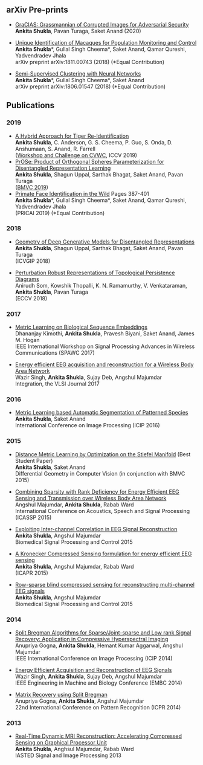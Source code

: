
## arXiv Pre-prints

  - [GraCIAS: Grassmannian of Corrupted Images for Adversarial Security](https://arxiv.org/pdf/2005.02936.pdf)  
    **Ankita Shukla**, Pavan Turaga, Saket Anand (2020)  
    
  - [Unique Identification of Macaques for Population Monitoring and Control](https://arxiv.org/abs/1811.00743)  
    **Ankita Shukla**\*, Gullal Singh Cheema\*, Saket Anand, Qamar Qureshi, Yadvendradev Jhala  
    arXiv preprint arXiv:1811.00743 (2018)
    (\*Equal Contribution)
    
  - [Semi-Supervised Clustering with Neural Networks](https://www.google.com/url?sa=t&rct=j&q=&esrc=s&source=web&cd=1&cad=rja&uact=8&ved=2ahUKEwiz5ci4uIPjAhXQvJ4KHd6oCPcQFjAAegQIAxAB&url=https%3A%2F%2Farxiv.org%2Fabs%2F1806.01547&usg=AOvVaw3Vh22r2Rzyo98I2a5dEFna)  
    **Ankita Shukla**\*, Gullal Singh Cheema\*, Saket Anand  
    arXiv preprint arXiv:1806.01547 (2018)
    (\*Equal Contribution)




## Publications  
### 2019
  - [A Hybrid Approach for Tiger Re-Identification](http://openaccess.thecvf.com/content_ICCVW_2019/papers/CVWC/Shukla_A_Hybrid_Approach_to_Tiger_Re-Identification_ICCVW_2019_paper.pdf)  
    **Ankita Shukla**, C. Anderson, G. S. Cheema, P. Guo, S. Onda, D. Anshumaan, S. Anand, R. Farrell  
     ([Workshop and Challenge on CVWC](https://cvwc2019.github.io/index.html#body-home), ICCV 2019)
  - [PrOSe: Product of Orthogonal Spheres Parameterization for Disentangled Representation Learning](https://bmvc2019.org/wp-content/uploads/papers/1056-paper.pdf)  
    **Ankita Shukla**, Shagun Uppal, Sarthak Bhagat, Saket Anand, Pavan Turaga   
    ([BMVC 2019](https://bmvc2019.org/))
  - [Primate Face Identification in the Wild](https://link.springer.com/content/pdf/10.1007%2F978-3-030-29894-4.pdf) Pages 387-401  
    **Ankita Shukla**\*, Gullal Singh Cheema\*, Saket Anand, Qamar Qureshi, Yadvendradev Jhala  
    (PRICAI 2019)
    (\*Equal Contribution)
  
### 2018 
  - [Geometry of Deep Generative Models for Disentangled Representations](https://arxiv.org/pdf/1902.06964.pdf)  
    **Ankita Shukla**, Shagun Uppal, Sarthak Bhagat, Saket Anand, Pavan Turaga    
    (ICVGIP 2018)
    
  - [Perturbation Robust Representations of Topological Persistence Diagrams](http://openaccess.thecvf.com/content_ECCV_2018/papers/Anirudh_Som_Perturbation_Robust_Representations_ECCV_2018_paper.pdf)  
    Anirudh Som, Kowshik Thopalli, K. N. Ramamurthy, V. Venkataraman, **Ankita Shukla**, Pavan Turaga  
    (ECCV 2018)
 
### 2017
 - [Metric Learning on Biological Sequence Embeddings](http://ieeexplore.ieee.org/document/8227769/)  
   Dhananjay Kimothi, **Ankita Shukla**, Pravesh Biyani, Saket Anand, James M. Hogan  
   IEEE International Workshop on Signal Processing Advances in Wireless Communications (SPAWC 2017)
   
 - [Energy efficient EEG acquisition and reconstruction for a Wireless Body Area Network](https://www.sciencedirect.com/science/article/pii/S0167926016300438)  
    Wazir Singh, **Ankita Shukla**, Sujay Deb, Angshul Majumdar  
    Integration, the VLSI Journal 2017

### 2016 
 - [Metric Learning based Automatic Segmentation of Patterned Species](https://www.iiitd.edu.in/~anands/files/papers/ml_seg_icip2016.pdf)  
   **Ankita Shukla**, Saket Anand  
   International Conference on Image Processing (ICIP 2016)

### 2015
 - [Distance Metric Learning by Optimization on the Stiefel Manifold](http://www.bmva.org/bmvc/2015/diffcv/papers/paper007/paper007.pdf) (Best Student Paper)  
   **Ankita Shukla**, Saket Anand  
   Differential Geometry in Computer Vision (in conjunction with BMVC 2015)
   
 - [Combining Sparsity with Rank Deficiency for Energy Efficient EEG Sensing
   and Transmission over Wireless Body Area Network](http://ieeexplore.ieee.org/stamp/stamp.jsp?tp=&arnumber=7178087)  
   Angshul Majumdar, **Ankita Shukla**, Rabab Ward  
   International Conference on Acoustics, Speech and Signal Processing (ICASSP 2015)

 - [Exploiting Inter-channel Correlation in EEG Signal Reconstruction](https://www.sciencedirect.com/science/article/pii/S1746809414001694)  
   **Ankita Shukla**, Angshul Majumdar  
   Biomedical Signal Processing and Control 2015
   
 - [A Kronecker Compressed Sensing formulation for energy efficient EEG sensing](https://ieeexplore.ieee.org/stamp/stamp.jsp?arnumber=7050682)  
   **Ankita Shukla**, Angshul Majumdar, Rabab Ward  
   (ICAPR 2015)
   
 - [Row-sparse blind compressed sensing for reconstructing multi-channel EEG signals](https://www.sciencedirect.com/science/article/pii/S1746809414001359)    
   **Ankita Shukla**, Angshul Majumdar  
   Biomedical Signal Processing and Control 2015

   
   

### 2014
 - [Split Bregman Algorithms for Sparse/Joint-sparse and Low rank Signal Recovery: Application 
   in Compressive  Hyperspectral Imaging](http://ieeexplore.ieee.org/stamp/stamp.jsp?tp=&arnumber=7025260)  
   Anupriya Gogna, **Ankita Shukla**, Hemant Kumar Aggarwal, Angshul Majumdar  
   IEEE International Conference on Image Processing (ICIP 2014)

 - [Energy Efficient Acquisition and Reconstruction of EEG Signals](https://www.ncbi.nlm.nih.gov/pubmed/25570198)      
   Wazir Singh, **Ankita Shukla**, Sujay Deb, Angshul Majumdar  
   IEEE Engineering in Machine and Biology Conference (EMBC 2014)

 - [Matrix Recovery using Split Bregman](https://arxiv.org/abs/1312.6872)  
   Anupriya Gogna, **Ankita Shukla**, Angshul Majumdar  
   22nd International Conference on Pattern Recognition (ICPR 2014)
   
### 2013
 - [Real-Time Dynamic MRI Reconstruction:
   Accelerating Compressed Sensing on Graphical Processor Unit](https://www.actapress.com/Abstract.aspx?paperId=455711)  
   **Ankita Shukla**, Anghsul Majumdar, Rabab Ward  
   IASTED Signal and Image Processing 2013


